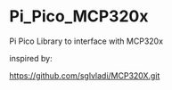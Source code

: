 # Pi_Pico_MCP320x
Pi Pico Library to interface with MCP320x

inspired by:

https://github.com/sglvladi/MCP320X.git
